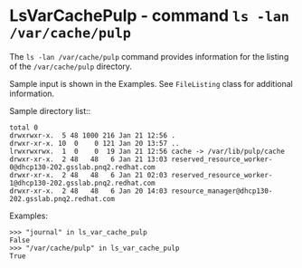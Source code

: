 LsVarCachePulp - command ``ls -lan /var/cache/pulp``
====================================================

The ``ls -lan /var/cache/pulp`` command provides information for the listing of the ``/var/cache/pulp`` directory.

Sample input is shown in the Examples. See ``FileListing`` class for
additional information.

Sample directory list::

    total 0
    drwxrwxr-x.  5 48 1000 216 Jan 21 12:56 .
    drwxr-xr-x. 10  0    0 121 Jan 20 13:57 ..
    lrwxrwxrwx.  1  0    0  19 Jan 21 12:56 cache -> /var/lib/pulp/cache
    drwxr-xr-x.  2 48   48   6 Jan 21 13:03 reserved_resource_worker-0@dhcp130-202.gsslab.pnq2.redhat.com
    drwxr-xr-x.  2 48   48   6 Jan 21 02:03 reserved_resource_worker-1@dhcp130-202.gsslab.pnq2.redhat.com
    drwxr-xr-x.  2 48   48   6 Jan 20 14:03 resource_manager@dhcp130-202.gsslab.pnq2.redhat.com

Examples:

    >>> "journal" in ls_var_cache_pulp
    False
    >>> "/var/cache/pulp" in ls_var_cache_pulp
    True
